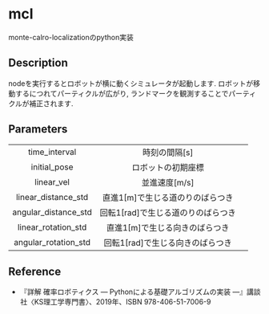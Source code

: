 # mcl
monte-calro-localizationのpython実装

## Description
nodeを実行するとロボットが横に動くシミュレータが起動します.
ロボットが移動するにつれてパーティクルが広がり, ランドマークを観測することでパーティクルが補正されます.



## Parameters
|                      |                                    |     | 
| :------------------: | :--------------------------------: | --- | 
| time_interval        | 時刻の間隔[s]                      |     | 
| initial_pose         | ロボットの初期座標                 |     | 
| linear_vel           | 並進速度[m/s]                      |     | 
| linear_distance_std  | 直進1[m]で生じる道のりのばらつき   |     | 
| angular_distance_std | 回転1[rad]で生じる道のりのばらつき |     | 
| linear_rotation_std  | 直進1[m]で生じる向きのばらつき     |     | 
| angular_rotation_std | 回転1[rad]で生じる向きのばらつき   |     | 

## Reference
-   『詳解 確率ロボティクス ― Pythonによる基礎アルゴリズムの実装 ―』講談社〈KS理工学専門書〉、2019年、ISBN 978-406-51-7006-9